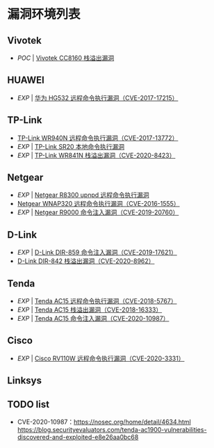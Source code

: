 # 漏洞环境列表

## Vivotek

- *POC* | [Vivotek CC8160 栈溢出漏洞](https://github.com/firmianay/IoT-vulhub/tree/master/VIVOTEK/remote_stack_overflow)

## HUAWEI

- *EXP* | [华为 HG532 远程命令执行漏洞（CVE-2017-17215）](https://github.com/firmianay/IoT-vulhub/tree/master/HUAWEI/CVE-2017-17215)

## TP-Link

- [TP-Link WR940N 远程命令执行漏洞（CVE-2017-13772）](https://github.com/firmianay/IoT-vulhub/tree/master/TP-Link/CVE-2017-13772)
- *EXP* | [TP-Link SR20 本地命令执行漏洞](https://github.com/firmianay/IoT-vulhub/tree/master/TP-Link/tddp-rce)
- *EXP* | [TP-Link WR841N 栈溢出漏洞（CVE-2020-8423）](https://github.com/firmianay/IoT-vulhub/tree/master/TP-Link/CVE-2020-8423)

## Netgear

- *EXP* | [Netgear R8300 upnpd 远程命令执行漏洞](https://github.com/firmianay/IoT-vulhub/tree/master/Netgear/PSV-2020-0211)
- [Netgear WNAP320 远程命令执行漏洞（CVE-2016-1555）](https://github.com/firmianay/IoT-vulhub/tree/master/Netgear/CVE-2016-1555)
- *EXP* | [Netgear R9000 命令注入漏洞（CVE-2019-20760）](https://github.com/firmianay/IoT-vulhub/tree/master/Netgear/CVE-2019-20760)

## D-Link

- *EXP* | [D-Link DIR-859 命令注入漏洞（CVE-2019-17621）](https://github.com/firmianay/IoT-vulhub/tree/master/D-Link/CVE-2019-17621)
- [D-Link DIR-842 栈溢出漏洞（CVE-2020-8962）](https://github.com/firmianay/IoT-vulhub/tree/master/D-Link/CVE-2020-8962)

## Tenda

- *EXP* | [Tenda AC15 远程命令执行漏洞（CVE-2018-5767）](https://github.com/firmianay/IoT-vulhub/tree/master/Tenda/CVE-2018-5767)
- *EXP* | [Tenda AC15 栈溢出漏洞（CVE-2018-16333）](https://github.com/firmianay/IoT-vulhub/tree/master/Tenda/CVE-2018-16333)
- *EXP* | [Tenda AC15 命令注入漏洞（CVE-2020-10987）](https://github.com/firmianay/IoT-vulhub/tree/master/Tenda/CVE-2020-10987)

## Cisco

- *EXP* | [Cisco RV110W 远程命令执行漏洞（CVE-2020-3331）](https://github.com/firmianay/IoT-vulhub/tree/master/Cisco/CVE-2020-3331)

## Linksys


## TODO list

- CVE-2020-10987：https://nosec.org/home/detail/4634.html https://blog.securityevaluators.com/tenda-ac1900-vulnerabilities-discovered-and-exploited-e8e26aa0bc68
